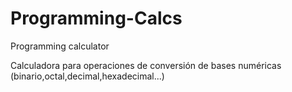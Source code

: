 # Programming-Calcs
Programming calculator

Calculadora para operaciones de conversión de bases numéricas (binario,octal,decimal,hexadecimal...)
